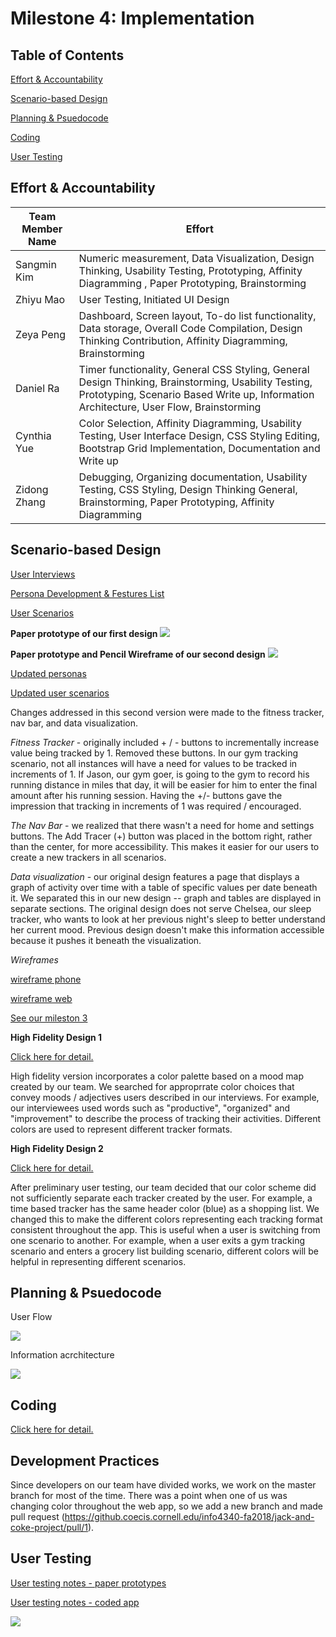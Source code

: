 # Milestone 4: Implementation

## Table of Contents
[Effort & Accountability](#effort)

<div class=‘page-break’></div>

[Scenario-based Design](#scenario)

<div class=‘page-break’></div>

[Planning & Psuedocode](#planning)

<div class=‘page-break’></div>

[Coding](#code)

<div class=‘page-break’></div>

[User Testing](#test)

<div class=‘page-break’></div>
<div class=‘page-break’></div>
<div class=‘page-break’></div>



<a name="effort"></a>

## Effort & Accountability


| Team Member Name  | Effort |
| ------------- | ------------- |
| Sangmin Kim | Numeric measurement, Data Visualization, Design Thinking, Usability Testing, Prototyping, Affinity Diagramming  , Paper Prototyping, Brainstorming  |
| Zhiyu Mao  |  User Testing, Initiated UI Design  |
| Zeya Peng  | Dashboard, Screen layout, To-do list functionality, Data storage, Overall Code Compilation, Design Thinking Contribution, Affinity Diagramming, Brainstorming  |
| Daniel Ra  | Timer functionality, General CSS Styling, General Design Thinking, Brainstorming, Usability Testing, Prototyping, Scenario Based Write up, Information Architecture, User Flow, Brainstorming |
| Cynthia Yue  | Color Selection, Affinity Diagramming, Usability Testing, User Interface Design, CSS Styling Editing, Bootstrap Grid Implementation, Documentation and Write up   |
| Zidong Zhang  | Debugging, Organizing documentation, Usability Testing, CSS Styling, Design Thinking General, Brainstorming, Paper Prototyping, Affinity Diagramming  |

<a name="scenario"></a>

## Scenario-based Design

[User Interviews](https://github.coecis.cornell.edu/info4340-fa2018/jack-and-coke-project/blob/master/documents/milestone2-interview%2Cpersona%2Cproject%20theme/milestone2-documents/interview.pdf)

[Persona Development & Festures List](https://github.coecis.cornell.edu/info4340-fa2018/jack-and-coke-project/tree/master/documents/milestone2-interview%2Cpersona%2Cproject%20theme)

[User Scenarios](https://github.coecis.cornell.edu/info4340-fa2018/jack-and-coke-project/blob/master/documents/milestone2-interview%2Cpersona%2Cproject%20theme/milestone2-documents/scenarios.png)

**Paper prototype of our first design** 
![](https://github.coecis.cornell.edu/info4340-fa2018/jack-and-coke-project/raw/master/documents/milestone3-design/paper-prototype/paper-prototype-v2-components.png )

<div class=‘page-break’></div>


**Paper prototype and Pencil Wireframe of our second design**
![](https://github.coecis.cornell.edu/info4340-fa2018/jack-and-coke-project/raw/master/documents/milestone3-design/paper-prototype/paper-prototype-FINAL-components.png )

<div class=‘page-break’></div>
<div class=‘page-break’></div>
<div class=‘page-break’></div>

[Updated personas](https://github.coecis.cornell.edu/info4340-fa2018/jack-and-coke-project/tree/master/documents/milestone3-design/revisedContent)

[Updated user scenarios](https://github.coecis.cornell.edu/info4340-fa2018/jack-and-coke-project/blob/master/documents/milestone4-implementation/user_scenarios_revised.pdf)


Changes addressed in this second version were made to the fitness tracker, nav bar, and data visualization. 

<div class=‘page-break’></div>
<div class=‘page-break’></div>

*Fitness Tracker* - originally included + / - buttons to incrementally increase value being tracked by 1. Removed these buttons. In our gym tracking scenario, not all instances will have a need for values to be tracked in increments of 1. If Jason, our gym goer, is going to the gym to record his running distance in miles that day, it will be easier for him to enter the final amount after his running session. Having the +/- buttons gave the impression that tracking in increments of 1 was required / encouraged. 

*The Nav Bar* - we realized that there wasn't a need for home and settings buttons. The Add Tracer (+) button was placed in the bottom right, rather than the center, for more accessibility. This makes it easier for our users to create a new trackers in all scenarios. 

*Data visualization* - our original design features a page that displays a graph of activity over time with a table  of specific values per date beneath it. We separated this in our new design -- graph and tables are displayed in separate sections. The original design does not serve Chelsea, our sleep tracker, who wants to look at her previous night's sleep to better understand her current mood. Previous design doesn't make this information accessible because it pushes it beneath the visualization. 

*Wireframes*
<div class=‘page-break’></div>

[wireframe phone](https://github.coecis.cornell.edu/info4340-fa2018/jack-and-coke-project/tree/master/documents/milestone3-design/wireframes/wireframes-phone)

[wireframe web](https://github.coecis.cornell.edu/info4340-fa2018/jack-and-coke-project/tree/master/documents/milestone3-design/wireframes/wireframes-web)

[See our mileston 3](https://github.coecis.cornell.edu/info4340-fa2018/jack-and-coke-project/blob/master/documents/milestone3-design/README.md)

**High Fidelity Design 1**
<div class=‘page-break’></div>

[Click here for detail.](https://github.coecis.cornell.edu/info4340-fa2018/jack-and-coke-project/tree/master/documents/milestone4-implementation/high_fid1/)


High fidelity version incorporates a color palette based on a mood map created by our team. We searched for approprrate color choices that convey moods / adjectives users described in our interviews. For example, our interviewees used words such as "productive", "organized" and "improvement" to describe the process of tracking their activities. Different colors are used to represent different tracker formats. 

**High Fidelity Design 2**
<div class=‘page-break’></div>

[Click here for detail.](https://github.coecis.cornell.edu/info4340-fa2018/jack-and-coke-project/tree/master/documents/milestone4-implementation/high_fid2/)


After preliminary user testing, our team decided that our color scheme did not sufficiently separate each tracker created by the user. For example, a time based tracker has the same header color (blue) as a shopping list. We changed this to make the different colors representing each tracking format consistent throughout the app. This is useful when a user is switching from one scenario to another. For example, when a user exits a gym tracking scenario and enters a grocery list building scenario, different colors will be helpful in representing different scenarios. 


<a name="planning"></a>

## Planning & Psuedocode 

User Flow

![](https://github.coecis.cornell.edu/info4340-fa2018/jack-and-coke-project/raw/master/documents/milestone3-design/workflow.png)

Information acrchitecture

![](https://github.coecis.cornell.edu/info4340-fa2018/jack-and-coke-project/raw/master/documents/milestone4-implementation/InformationArchitecture.png)

<div class=‘page-break’></div>

<a name="code"></a>

## Coding 

[Click here for detail.](https://github.coecis.cornell.edu/info4340-fa2018/jack-and-coke-project/tree/master/src/)


<a name="test"></a>


## Development Practices

Since developers on our team have divided works, we work on the master branch for most of the time. There was a point when one of us was changing color throughout the web app, so we add a new branch and made pull request (https://github.coecis.cornell.edu/info4340-fa2018/jack-and-coke-project/pull/1).

## User Testing 

[User testing notes - paper prototypes](https://github.coecis.cornell.edu/info4340-fa2018/jack-and-coke-project/tree/master/documents/milestone4-implementation/user_testing_prototypes)

[User testing notes - coded app](https://github.coecis.cornell.edu/info4340-fa2018/jack-and-coke-project/blob/master/documents/milestone4-implementation/user_testing/)

![](https://github.coecis.cornell.edu/info4340-fa2018/jack-and-coke-project/blob/master/documents/milestone3-design/userTesting/papertest.gif)



